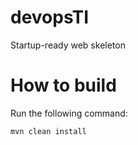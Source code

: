 # devopsTI
Startup-ready web skeleton
# How to build
Run the following command:
```
mvn clean install
```
